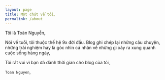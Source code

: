```yaml
---
layout: page
title: Một chút về tôi,
permalink: /about
---
```


Tôi là Toàn Nguyễn,

Nói về tuổi, tôi thuộc thế hệ 9x đời đầu. 
Blog ghi chép lại những câu chuyện, những trải nghiệm hay là góc nhìn cá nhân về những gì xảy ra xung quanh cuộc sống hàng ngày,

Tôi rất vui vì bạn đã dành thời gian cho blog của tôi,

`Toan Nguyen`,

